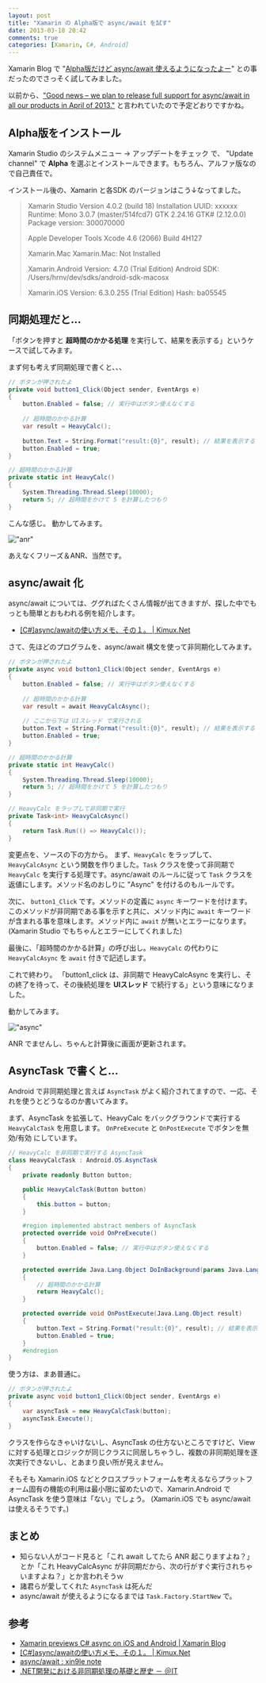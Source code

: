 ```yaml
---
layout: post
title: "Xamarin の Alpha版で async/await を試す"
date: 2013-03-18 20:42
comments: true
categories: [Xamarin, C#, Android]
---
```

Xamarin Blog で "[Alpha版だけど async/await 使えるようになったよー](http://blog.xamarin.com/brave-new-async-mobile-world/)" との事だったのでさっそく試してみました。
<!--more-->
以前から、["Good news – we plan to release full support for async/await in all our products in April of 2013."](http://xamarin.uservoice.com/forums/144858-xamarin-suggestions/suggestions/2697497-async-await-support) と言われていたので予定どおりですかね。

## Alpha版をインストール
Xamarin Studio のシステムメニュー → アップデートをチェック で、 "Update channel" で **Alpha** を選ぶとインストールできます。もちろん、アルファ版なので自己責任で。

インストール後の、Xamarin と各SDK のバージョンはこう↓なってました。

>Xamarin Studio
>Version 4.0.2 (build 18)
>Installation UUID: xxxxxx
>Runtime:
>	Mono 3.0.7 (master/514fcd7)
>	GTK 2.24.16
>	GTK# (2.12.0.0)
>	Package version: 300070000
>
>Apple Developer Tools
>Xcode 4.6 (2066)
>Build 4H127
>
>Xamarin.Mac
>Xamarin.Mac: Not Installed
>
>Xamarin.Android
>Version: 4.7.0 (Trial Edition)
>Android SDK: /Users/hrnv/dev/sdks/android-sdk-macosx
>
>Xamarin.iOS
>Version: 6.3.0.255 (Trial Edition)
>Hash: ba05545

## 同期処理だと…

「ボタンを押すと **超時間のかかる処理** を実行して、結果を表示する」というケースで試してみます。

まず何も考えず同期処理で書くと、、、

```c# sync.cs
// ボタンが押されたよ
private void button1_Click(Object sender, EventArgs e)
{
    button.Enabled = false; // 実行中はボタン使えなくする
    
    // 超時間のかかる計算
    var result = HeavyCalc();
    
    button.Text = String.Format("result:{0}", result); // 結果を表示する
    button.Enabled = true;
}

// 超時間のかかる計算
private static int HeavyCalc()
{
    System.Threading.Thread.Sleep(10000);
    return 5; // 超時間をかけて 5 を計算したつもり
}
```

こんな感じ。
動かしてみます。

!["anr"](https://dl.dropbox.com/u/264530/qiita/xamarin_async_await_preview_anr.png)

あえなくフリーズ＆ANR、当然です。

## async/await 化

async/await については、ググればたくさん情報が出てきますが、探した中でもっとも簡単とおもわれる例を紹介します。

* [[C#]async/awaitの使い方メモ、その１。 | Kimux.Net](http://kimux.net/?p=902)

さて、先ほどのプログラムを、async/await 構文を使って非同期化してみます。

```c# async.cs
// ボタンが押されたよ
private async void button1_Click(Object sender, EventArgs e)
{
    button.Enabled = false; // 実行中はボタン使えなくする
    
    // 超時間のかかる計算
    var result = await HeavyCalcAsync();
    
    // ここから下は UIスレッド で実行される
    button.Text = String.Format("result:{0}", result); // 結果を表示する
    button.Enabled = true;
}

// 超時間のかかる計算
private static int HeavyCalc()
{
    System.Threading.Thread.Sleep(10000);
    return 5; // 超時間をかけて 5 を計算したつもり
}

// HeavyCalc をラップして非同期で実行
private Task<int> HeavyCalcAsync()
{
    return Task.Run(() => HeavyCalc());
}
```

変更点を、ソースの下の方から。
まず、``HeavyCalc`` をラップして、 ``HeavyCalcAsync`` という関数を作りました。``Task`` クラスを使って非同期で ``HeavyCalc`` を実行する処理です。async/await のルールに従って ``Task`` クラスを返値にします。メソッド名のおしりに "Async" を付けるのもルールです。

次に、 ``button1_Click`` です。メソッドの定義に ``async`` キーワードを付けます。このメソッドが非同期である事を示すと共に、メソッド内に ``await`` キーワードが含まれる事を意味します。メソッド内に ``await`` が無いとエラーになります。(Xamarin Studio でもちゃんとエラーにしてくれました)

最後に、「超時間のかかる計算」の呼び出し。``HeavyCalc`` の代わりに ``HeavyCalcAsync`` を ``await`` 付きで記述します。

これで終わり。
「button1_click は、非同期で HeavyCalcAsync を実行し、その終了を待って、その後続処理を **UIスレッド** で続行する」という意味になりました。

動かしてみます。

!["async"](https://dl.dropbox.com/u/264530/qiita/xamarin_async_await_preview_asyc.png)

ANR でませんし、ちゃんと計算後に画面が更新されます。

## AsyncTask で書くと…

Android で非同期処理と言えば ``AsyncTask`` がよく紹介されてますので、一応、それを使うとどうなるのか書いてみます。

まず、AsyncTask を拡張して、HeavyCalc をバックグラウンドで実行する ``HeavyCalcTask`` を用意します。
``OnPreExecute`` と ``OnPostExecute`` でボタンを無効/有効 にしています。

```c# HeavyCalcTask.cs
// HeavyCalc を非同期で実行する AsyncTask
class HeavyCalcTask : Android.OS.AsyncTask
{
    private readonly Button button;

    public HeavyCalcTask(Button button)
    {
        this.button = button;
    }

    #region implemented abstract members of AsyncTask
    protected override void OnPreExecute()
    {
        button.Enabled = false; // 実行中はボタン使えなくする
    }

    protected override Java.Lang.Object DoInBackground(params Java.Lang.Object[] @params)
    {
        // 超時間のかかる計算
        return HeavyCalc();
    }

    protected override void OnPostExecute(Java.Lang.Object result)
    {
        button.Text = String.Format("result:{0}", result); // 結果を表示する
        button.Enabled = true;
    }
    #endregion
}
```

使う方は、まあ普通に。

```c# asynctask_execute.cs
// ボタンが押されたよ
private async void button1_Click(Object sender, EventArgs e)
{
    var asyncTask = new HeavyCalcTask(button);
    asyncTask.Execute();
}
```

クラスを作らなきゃいけないし、AsyncTask の仕方ないところですけど、View に対する処理とロジックが同じクラスに同居しちゃうし、複数の非同期処理を逐次実行できないし、とあまり良い所が見えません。

そもそも Xamarin.iOS などとクロスプラットフォームを考えるならプラットフォーム固有の機能の利用は最小限に留めたいので、Xamarin.Android で AsyncTask を使う意味は「ない」でしょう。
(Xamarin.iOS でも async/await は使えるそうです。)

## まとめ
* 知らない人がコード見ると「これ await してたら ANR 起こりますよね？」とか「これ HeavyCalcAsync が非同期だから、次の行がすぐ実行されちゃいますよね？」とか言われそうｗ
* 諸君らが愛してくれた ``AsyncTask`` は死んだ
* async/await が使えるようになるまでは ``Task.Factory.StartNew`` で。

## 参考
* [Xamarin previews C# async on iOS and Android | Xamarin Blog](http://blog.xamarin.com/brave-new-async-mobile-world/)
* [[C#]async/awaitの使い方メモ、その１。 | Kimux.Net](http://kimux.net/?p=902)
* [async/await : xin9le note](http://xin9le.net/archives/tag/async-await/page/2)
* [.NET開発における非同期処理の基礎と歴史 － ＠IT](http://www.atmarkit.co.jp/fdotnet/chushin/masterasync_01/masterasync_01_01.html)